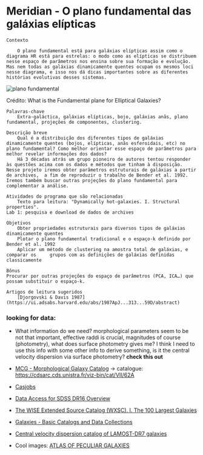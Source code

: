# Meridian - O plano fundamental das galáxias elípticas

    Contexto

        O plano fundamental está para galáxias elípticas assim como o diagrama HR está para estrelas: o modo como as elípticas se distribuem nesse espaço de parâmetros nos ensina sobre sua formação e evolução. Mas nem todas as galáxias dinamicamente quentes ocupam os mesmos loci nesse diagrama, e isso nos dá dicas importantes sobre as diferentes histórias evolutivas desses sistemas.


![plano fundamental](https://i.stack.imgur.com/y7Qrg.gif)

Crédito: What is the Fundamental plane for Elliptical Galaxies?

    Palavras-chave 
        Extra-galáctica, galáxias elípticas, bojo, galáxias anãs, plano fundamental, projeções de componentes, clustering.

    Descrição breve
        Qual é a distribuição dos diferentes tipos de galáxias dinamicamente quentes (bojos, elípticas, anãs esferoidais, etc) no plano fundamental? Como melhor orientar esse espaço de parâmetros para melhor revelar informações dos dados?
        Há 3 décadas atrás um grupo pioneiro de autores tentou responder às questões acima com os dados e métodos que tinham à disposição. Nesse projeto iremos obter parâmetros estruturais de galáxias a partir de archives,  a fim de reproduzir o trabalho de Bender et al. 1992. Iremos também buscar outras projeções do plano fundamental para complementar a análise.

    Atividades do programa que são relacionadas
        Texto para leitura: "Dynamically hot-galaxies. I. Structural properties". 
    Lab 1: pesquisa e download de dados de archives

    Objetivos
        Obter propriedades estruturais para diversos tipos de galáxias dinamicamente quentes
        Plotar o plano fundamental tradicional e o espaço-k definido por Bender et al. 1992
        Aplicar um método de clustering na amostra total de galáxias, e comparar os     grupos com as definições de galáxias definidas classicamente 
    
    Bônus
    Procurar por outras projeções do espaço de parâmetros (PCA, ICA…) que possam substituir o espaço-k. 

    Artigos de leitura sugeridos    
        [Djorgovski & Davis 1987](https://ui.adsabs.harvard.edu/abs/1987ApJ...313...59D/abstract)


### looking for data:
- What information do we need? morphological parameters seem to be not that important, effective raddi is crucial, magnitudes of course (photometry), what does surface photometry gives me? I think I need to use this info with some other info to derive something, is it the central velocity dispersion via surface photometry? **check this out**


- [MCG - Morphological Galaxy Catalog](https://heasarc.gsfc.nasa.gov/W3Browse/galaxy-catalog/mcg.html) -> catalogue: https://cdsarc.cds.unistra.fr/viz-bin/cat/VII/62A
- [Casjobs](http://mastweb.stsci.edu/mcasjobs)
- [ Data Access for SDSS DR16 Overview ](https://www.sdss.org/dr16/data_access/)
- [The WISE Extended Source Catalog (WXSC). I. The 100 Largest Galaxies](https://iopscience.iop.org/article/10.3847/1538-4365/ab521a)
-  [Galaxies - Basic Catalogs and Data Collections ](https://pages.astronomy.ua.edu/keel/galaxies/catalogs.html)
- [Central velocity dispersion catalog of LAMOST-DR7 galaxies](https://arxiv.org/abs/2007.07823)
- Cool images: [ATLAS OF PECULIAR GALAXIES](http://ned.ipac.caltech.edu/level5/Arp/frames.html)